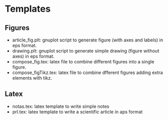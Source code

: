 # Templates

## Figures
* article_fig.plt: gnuplot script to generate figure (with axes and labels) in eps format.
* drawing.plt: gnuplot script to generate simple drawing (figure without axes) in eps format.
* compose_fig.tex: latex file to combine different figures into a single figure.
* compose_figTikz.tex: latex file to combine dfferent figures adding extra elements with tikz.

## Latex
* notas.tex: latex template to write simple notes
* prl.tex: latex template to write a scientific article in aps format
